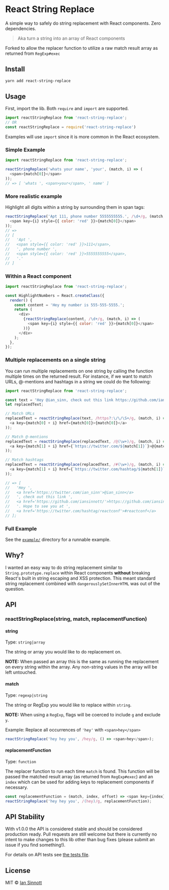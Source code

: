 # React String Replace

A simple way to safely do string replacement with React components. Zero dependencies.

> Aka turn a string into an array of React components

Forked to allow the replacer function to utilize a raw match result array as returned from `RegExp#exec`

## Install

```sh
yarn add react-string-replace
```


## Usage

First, import the lib. Both `require` and `import` are supported.

```js
import reactStringReplace from 'react-string-replace';
// OR
const reactStringReplace = require('react-string-replace')
```

Examples will use `import` since it is more common in the React ecosystem.

### Simple Example

```js
import reactStringReplace from 'react-string-replace';

reactStringReplace('whats your name', 'your', (match, i) => (
  <span>{match[0]}</span>
));
// => [ 'whats ', <span>your</span>, ' name' ]
```

### More realistic example

Highlight all digits within a string by surrounding them in span tags:

```js
reactStringReplace('Apt 111, phone number 5555555555.', /\d+/g, (match, i) => (
  <span key={i} style={{ color: 'red' }}>{match[0]}</span>
));
// =>
// [
//   'Apt ',
//   <span style={{ color: 'red' }}>111</span>,
//   ', phone number ',
//   <span style={{ color: 'red' }}>5555555555</span>,
//   '.'
// ]
```

### Within a React component

```js
import reactStringReplace from 'react-string-replace';

const HighlightNumbers = React.createClass({
  render() {
    const content = 'Hey my number is 555-555-5555.';
    return (
      <div>
        {reactStringReplace(content, /\d+/g, (match, i) => (
          <span key={i} style={{ color: 'red' }}>{match[0]}</span>
        ))}
      </div>
    );
  },
});
```

### Multiple replacements on a single string

You can run multiple replacements on one string by calling the function multiple times on the returned result. For instance, if we want to match URLs, @-mentions and hashtags in a string we could do the following:

```js
import reactStringReplace from 'react-string-replace';

const text = 'Hey @ian_sinn, check out this link https://github.com/iansinnott/ Hope to see you at #reactconf';
let replacedText;

// Match URLs
replacedText = reactStringReplace(text, /https?:\/\/\S+/g, (match, i) => (
  <a key={match[0] + i} href={match[0]}>{match[0]}</a>
));

// Match @-mentions
replacedText = reactStringReplace(replacedText, /@(\w+)/g, (match, i) => (
  <a key={match[1] + i} href={`https://twitter.com/${match[1]}`}>@{match[1]}</a>
));

// Match hashtags
replacedText = reactStringReplace(replacedText, /#(\w+)/g, (match, i) => (
  <a key={match[1] + i} href={`https://twitter.com/hashtag/${match[1]}`}>#{match[1]}</a>
));

// => [
//   'Hey ',
//   <a href='https://twitter.com/ian_sinn'>@ian_sinn</a>
//   ', check out this link ',
//   <a href='https://github.com/iansinnott/'>https://github.com/iansinnott/</a>,
//   '. Hope to see you at ',
//   <a href='https://twitter.com/hashtag/reactconf'>#reactconf</a>
// ];
```

### Full Example

See the [`example/`](https://github.com/iansinnott/react-string-replace/tree/master/example) directory for a runnable example.

## Why?

I wanted an easy way to do string replacement similar to `String.prototype.replace` within React components **without** breaking React's built in string escaping and XSS protection. This meant standard string replacement combined with `dangerouslySetInnerHTML` was out of the question.

## API

### reactStringReplace(string, match, replacementFunction)

#### string

Type: `string|array`

The string or array you would like to do replacement on.

**NOTE:** When passed an array this is the same as running the replacement on every string within the array. Any non-string values in the array will be left untouched.

#### match

Type: `regexp|string`

The string or RegExp you would like to replace within `string`. 

**NOTE:** When using a `RegExp`, flags will be coerced to include `g` and exclude `y`.

Example: Replace all occurrences of `'hey'` with `<span>hey</span>`

```js
reactStringReplace('hey hey you', /hey/g, () => <span>hey</span>);
```

#### replacementFunction

Type: `function`

The replacer function to run each time `match` is found. This function will be passed the matched result array (as returned from `RegExp#exec`) and an `index` which can be used for adding keys to replacement components if necessary.

```js
const replacementFunction = (match, index, offset) => <span key={index}>{match}</span>;
reactStringReplace('hey hey you', /(hey)/g, replacementFunction);
```

## API Stability

With v1.0.0 the API is considered stable and should be considered production ready. Pull requests are still welcome but there is currently no intent to make changes to this lib other than bug fixes (please submit an issue if you find something!).

For details on API tests see [the tests file](./test.js).

## License

MIT © [Ian Sinnott](https://github.com/iansinnott)
